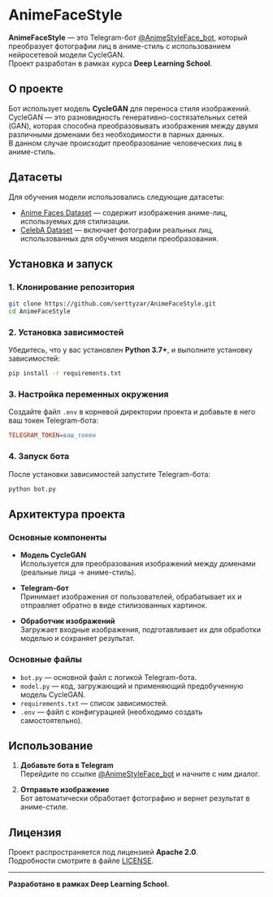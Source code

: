 # AnimeFaceStyle

**AnimeFaceStyle** — это Telegram-бот [@AnimeStyleFace_bot](https://t.me/AnimeStyleFace_bot), который преобразует фотографии лиц в аниме-стиль с использованием нейросетевой модели CycleGAN.  
Проект разработан в рамках курса **Deep Learning School**.

## О проекте

Бот использует модель **CycleGAN** для переноса стиля изображений.  
CycleGAN — это разновидность генеративно-состязательных сетей (GAN), которая способна преобразовывать изображения между двумя различными доменами без необходимости в парных данных.  
В данном случае происходит преобразование человеческих лиц в аниме-стиль.

## Датасеты

Для обучения модели использовались следующие датасеты:

- [Anime Faces Dataset](https://www.kaggle.com/datasets/soumikrakshit/anime-faces) — содержит изображения аниме-лиц, используемых для стилизации.
- [CelebA Dataset](https://www.kaggle.com/datasets/jessicali9530/celeba-dataset) — включает фотографии реальных лиц, использованных для обучения модели преобразования.

## Установка и запуск

### 1. Клонирование репозитория

```bash
git clone https://github.com/serttyzar/AnimeFaceStyle.git
cd AnimeFaceStyle
```

### 2. Установка зависимостей

Убедитесь, что у вас установлен **Python 3.7+**, и выполните установку зависимостей:

```bash
pip install -r requirements.txt
```

### 3. Настройка переменных окружения

Создайте файл `.env` в корневой директории проекта и добавьте в него ваш токен Telegram-бота:

```ini
TELEGRAM_TOKEN=ваш_токен
```

### 4. Запуск бота

После установки зависимостей запустите Telegram-бота:

```bash
python bot.py
```

## Архитектура проекта

### Основные компоненты

- **Модель CycleGAN**  
  Используется для преобразования изображений между доменами (реальные лица → аниме-стиль).

- **Telegram-бот**  
  Принимает изображения от пользователей, обрабатывает их и отправляет обратно в виде стилизованных картинок.

- **Обработчик изображений**  
  Загружает входные изображения, подготавливает их для обработки моделью и сохраняет результат.

### Основные файлы

- `bot.py` — основной файл с логикой Telegram-бота.
- `model.py` — код, загружающий и применяющий предобученную модель CycleGAN.
- `requirements.txt` — список зависимостей.
- `.env` — файл с конфигурацией (необходимо создать самостоятельно).

## Использование

1. **Добавьте бота в Telegram**  
   Перейдите по ссылке [@AnimeStyleFace_bot](https://t.me/AnimeStyleFace_bot) и начните с ним диалог.

2. **Отправьте изображение**  
   Бот автоматически обработает фотографию и вернет результат в аниме-стиле.

## Лицензия

Проект распространяется под лицензией **Apache 2.0**.  
Подробности смотрите в файле [LICENSE](LICENSE).

---

**Разработано в рамках Deep Learning School.**
